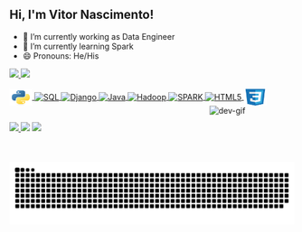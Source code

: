 ## Hi, I'm Vitor Nascimento!


- 🔭 I’m currently working as Data Engineer
- 🌱 I’m currently learning Spark
- 😄 Pronouns: He/His

<div>
  <a href="https://github.com/vitorskt">
  <img height="180em" src="https://github-readme-stats.vercel.app/api?username=vitorskt&show_icons=true&theme=dracula&include_all_commits=true&count_private=true"/>
  <img height="180em" src="https://github-readme-stats.vercel.app/api/top-langs/?username=vitorskt&layout=compact&langs_count=7&theme=dracula"/>
</div>
  
<div style="display: inline_block"><br>
    <img align="center" alt="Python" height="30" width="40" src="https://raw.githubusercontent.com/devicons/devicon/master/icons/python/python-original.svg">
    <img align="center" alt="SQL" height="30" width="40" src="https://cdn.jsdelivr.net/gh/devicons/devicon/icons/mysql/mysql-original-wordmark.svg">
    <img align="center" alt="Django" height="30" width="40" src="https://cdn.jsdelivr.net/gh/devicons/devicon/icons/django/django-original.svg">
    <img align="center" alt="Java" height="30" width="40" src="https://cdn.jsdelivr.net/gh/devicons/devicon/icons/java/java-original-wordmark.svg">
    <img align="center" alt="Hadoop" height="30" width="40" src="https://www.vectorlogo.zone/logos/apache_hadoop/apache_hadoop-icon.svg">
    <img align="center" alt="SPARK" height="30" width="40" src="https://www.vectorlogo.zone/logos/apache_spark/apache_spark-ar21.svg">
    <img align="center" alt="HTML5" height="30" width="40" src="https://cdn.jsdelivr.net/gh/devicons/devicon/icons/html5/html5-original-wordmark.svg">
    <img align="center" alt="CSS" height="30" width="40" src="https://raw.githubusercontent.com/devicons/devicon/master/icons/css3/css3-original.svg">
    <img align="right" alt="dev-gif" height="100" width="150" src="https://c.tenor.com/I5iY9Hj8YGQAAAAi/kroppa-digital.gif">
</div>
  
  ##
  
  <div> 
  <a href="https://instagram.com/itsjvitor" target="_blank"><img src="https://img.shields.io/badge/-Instagram-%23E4405F?style=for-the-badge&logo=instagram&logoColor=white" 
  <a href = "mailto:vitor.dev07@gmail.com"> <img src="https://img.shields.io/badge/-Gmail-%23333?style=for-the-badge&logo=gmail&logoColor=white" target="_blank"></a>
  <a href="https://www.linkedin.com/in/vitorskt" target="_blank"><img src="https://img.shields.io/badge/-LinkedIn-%230077B5?style=for-the-badge&logo=linkedin&logoColor=white" target="_blank"></a>
    
   ![Snake animation](https://github.com/vitorskt/vitorskt/blob/output/github-contribution-grid-snake.svg) 
    
  </div>
